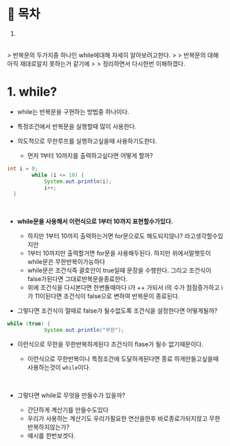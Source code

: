 # 🔖 목차

1.


<br/>
> 반복문의 두가지중 하나인 while에대해 자세히 알아보려고한다.
> 
> 반복문의 대해 아직 재대로알지 못하는거 같기에 
> 
> 정리하면서 다시한번 이해하겠다.

<br/>


# 1. while? 

- while는 반복문을 구현하는 방법중 하나이다.
- 특정조건에서 반복문을 실행할때 많이 사용한다.
- 의도적으로 무한루프를 실행하고싶을때 사용하기도한다.

  - 먼저 1부터 10까지를 출력하고싶다면 어떻게 할까?
 

```java
int i = 0;
		while (i <= 10) {
			System.out.println(i);
			i++;
  }
```
<br/>
 
- **while문을 사용해서 이런식으로 1부터 10까지 표현할수가있다.**

  - 하지만 1부터 10까지 출력하는거면 for문으로도 해도되지않나? 라고생각할수있지만
  - 1부터 10까지만 출력할거면 for문을 사용해두된다. 하지만 위에서말햇듯이 while문은 무한반복이가능하다
  - while문은 조건식즉 괄호안이  true일때 문장을 수행한다. 그리고 조건식이false가된다면 그대로반복문을종료한다.
  - 위에 조건식을 다시본다면 한번돌때마다 i가 ++ 가되서 i의 수가 점점증가하고 i 가 11이된다면 조건식이 false으로 변하여 반복문이 종료된다.

- 그렇다면 조건식이 절때로 false가 될수없도록 조건식을 설정한다면 어떻게될까?

```java 
while (true) {
			System.out.println("무한");
```

- 이런식으로 무한을  무한반복하게된다 조건식이 flase가 될수 없기때문이다.

  - 이런식으로 무한반복이나 특정조건에 도달하게된다면 종료 하게만들고싶을때 사용하는것이 <code>while</code>이다.



<br/>

- 그렇다면 while로 무엇을 만들수가 있을까?

  - 간단하게 계산기를 만들수도있다 
  - 우리가 사용하는 계산기도 우리가필요한 연산을한후 바로종료가되지않고 무한반복하지않는가?
  - 예시를 한번보겟다.

```java


  



 
 







		
    



  
  
  
 



  
  
  
  
  
  
  
  
  
  
  
  
  
